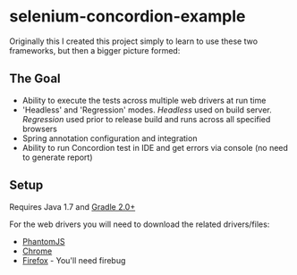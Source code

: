 # selenium-concordion-example
Originally this I created this project simply to learn to use these two frameworks, but then a bigger picture formed:

## The Goal
* Ability to execute the tests across multiple web drivers at run time
* 'Headless' and 'Regression' modes. _Headless_ used on build server. _Regression_ used prior to release build and runs across all specified browsers
* Spring annotation configuration and integration
* Ability to run Concordion test in IDE and get errors via console (no need to generate report)


## Setup
Requires Java 1.7 and [Gradle 2.0+](https://gradle.org/)

For the web drivers you will need to download the related drivers/files:
* [PhantomJS](http://phantomjs.org/download.html)
* [Chrome](https://sites.google.com/a/chromium.org/chromedriver/downloads)
* [Firefox](https://getfirebug.com/downloads) - You'll need firebug